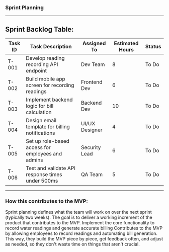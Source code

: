 ### **Sprint Planning**  
---

## **Sprint Backlog Table:**  

| Task ID | Task Description | Assigned To | Estimated Hours | Status |
|---------|------------------|-------------|----------------|--------|
| T-001 | Develop reading recording API endpoint | Dev Team | 8 | To Do |
| T-002 | Build mobile app screen for recording readings | Frontend Dev | 6 | To Do |
| T-003 | Implement backend logic for bill calculation | Backend Dev | 10 | To Do |
| T-004 | Design email template for billing notifications | UI/UX Designer | 4 | To Do |
| T-005 | Set up role-based access for employees and admins | Security Lead | 6 | To Do |
| T-006 | Test and validate API response times under 500ms | QA Team | 5 | To Do |

---

### **How this contributes to the MVP:** 
Sprint planning defines what the team will work on over the next sprint (typically two weeks). The goal is to deliver a working increment of the product that contributes to the MVP. Implement the core functionality to record water readings and generate accurate billing Contributes to the MVP by allowing employees to record readings and automating bill generation. This way, they build the MVP piece by piece, get feedback often, and adjust as needed, so they don't waste time on things that aren't crucial.